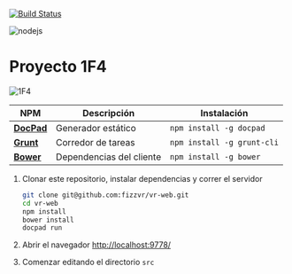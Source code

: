 [![Build Status](https://travis-ci.org/fizzvr/vr-web.svg?branch=master)](https://travis-ci.org/fizzvr/vr-web)

![nodejs](http://k46.kn3.net/5/0/C/B/3/B/BB7.jpg)

Proyecto 1F4
================

![1F4](http://k46.kn3.net/8/6/1/4/B/5/3D4.jpg)


NPM | Descripción | Instalación
--- | --- | ---
[**DocPad**](http://docpad.org/) | Generador estático | `npm install -g docpad`
[**Grunt**](http://gruntjs.com/) | Corredor de tareas | `npm install -g grunt-cli`
[**Bower**](http://bower.io/) | Dependencias del cliente |`npm install -g bower`

1. Clonar este repositorio, instalar dependencias y correr el servidor

    ```bash
	git clone git@github.com:fizzvr/vr-web.git
	cd vr-web
	npm install
    bower install
	docpad run
	```

1. Abrir el navegador [http://localhost:9778/](http://localhost:9778/)
1. Comenzar editando el directorio `src`
